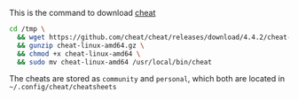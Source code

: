 This is the command to download [cheat](https://github.com/cheat/cheat/releases)
```bash
cd /tmp \
  && wget https://github.com/cheat/cheat/releases/download/4.4.2/cheat-linux-amd64.gz \
  && gunzip cheat-linux-amd64.gz \
  && chmod +x cheat-linux-amd64 \
  && sudo mv cheat-linux-amd64 /usr/local/bin/cheat
```

The cheats are stored as `community` and `personal`, which both are located in `~/.config/cheat/cheatsheets`